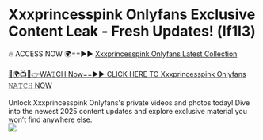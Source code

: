 # Xxxprincesspink Onlyfans Exclusive Content Leak - Fresh Updates! (lf1l3)

🔥 ACCESS NOW 🌍==►► <a href="https://tinyurl.com/kvy9nzfs" rel="nofollow">Xxxprincesspink Onlyfans Latest Collection</a>
<br><br>
[🔴🌍📺📱👉WA𝚃CH Now==►► CLICK HERE TO Xxxprincesspink Onlyfans 𝚆𝙰𝚃𝙲𝙷 NOW](https://tinyurl.com/kvy9nzfs)
<br><br>
Unlock Xxxprincesspink Onlyfans's private videos and photos today! Dive into the newest 2025 content updates and explore exclusive material you won’t find anywhere else.
<br>
<a href="https://tinyurl.com/kvy9nzfs" rel="nofollow" data-target="animated-image.originalLink"><img src="https://camo.githubusercontent.com/8a4f000d20f83aca3bf7ec5f350d767afa0574a8a352519fd8cfa583a6f93a33/68747470733a2f2f692e696d6775722e636f6d2f644a486b345a712e676966" data-canonical-src="https://i.imgur.com/dJHk4Zq.gif" style="max-width: 100%; display: inline-block;" data-target="animated-image.originalImage"></a>
<br>
